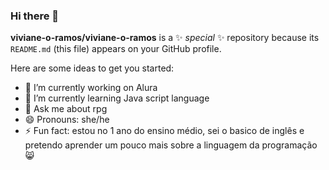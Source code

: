 ### Hi there 👋

**viviane-o-ramos/viviane-o-ramos** is a ✨ _special_ ✨ repository because its `README.md` (this file) appears on your GitHub profile.

Here are some ideas to get you started:

- 🔭 I’m currently working on Alura
- 🌱 I’m currently learning Java script language
- 💬 Ask me about rpg
- 😄 Pronouns: she/he
- ⚡ Fun fact: estou no 1 ano do ensino médio, sei o basico de inglês e pretendo aprender um pouco mais sobre a linguagem da programação 😸
